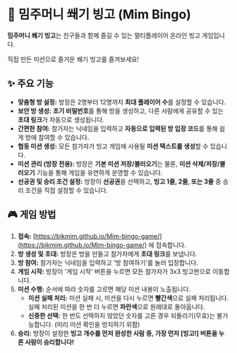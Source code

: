 # 🎲 밈주머니 쐐기 빙고 (Mim Bingo)

**밈주머니 쐐기 빙고**는 친구들과 함께 즐길 수 있는 멀티플레이어 온라인 빙고 게임입니다.

직접 만든 미션으로 즐거운 쐐기 빙고를 즐겨보세요!

## ✨ 주요 기능

* **맞춤형 방 설정:** 방장은 2명부터 12명까지 **최대 플레이어 수**를 설정할 수 있습니다.
* **보안 방 생성:** **초기 비밀번호**를 통해 방을 생성하고, 다른 사람에게 공유할 수 있는 **초대 링크**가 자동으로 생성됩니다.
* **간편한 참여:** 참가자는 닉네임을 입력하고 **자동으로 입력된 방 입장 코드**를 통해 쉽게 방에 참여할 수 있습니다.
* **협동 미션 생성:** 모든 참가자가 빙고 게임에 사용될 **미션 텍스트를 생성**할 수 있습니다.
* **미션 관리 (방장 전용):** 방장은 **기본 미션 저장/불러오기**는 물론, **미션 삭제/저장/불러오기** 기능을 통해 게임을 유연하게 운영할 수 있습니다.
* **선공권 및 승리 조건 설정:** 방장이 **선공권**을 선택하고, **빙고 1줄, 2줄, 또는 3줄** 중 승리 조건을 직접 설정할 수 있습니다.

## 🎮 게임 방법

1.  **접속:** [https://bikmim.github.io/Mim-bingo-game/](https://bikmim.github.io/Mim-bingo-game/) 에 접속합니다.
2.  **방 생성 및 초대:** 방장은 방을 만들고 참가자에게 **초대 링크**를 보냅니다.
3.  **방 참여:** 참가자는 닉네임을 입력하고 '방 참여하기'를 눌러 입장합니다.
4.  **게임 시작:** 방장이 '게임 시작' 버튼을 누르면 모든 참가자가 3x3 빙고판으로 이동합니다.
5.  **미션 수행:** 순서에 따라 숫자를 고르면 해당 미션 내용이 노출됩니다.
    * **미션 실패 처리:** 미션 실패 시, 미션을 다시 누르면 **빨간색**으로 실패 처리됩니다. 실패 처리된 미션을 한 번 더 누르면 **파란색**으로 원래대로 돌아옵니다.
    * **신중한 선택:** 한 번도 선택하지 않았던 숫자를 고른 경우 되돌리기(무효)는 불가능합니다. (미리 미션 확인을 방지하기 위함)
6.  **승리:** 방장이 설정한 **빙고 개수를 먼저 완성한 사람 중, 가장 먼저 [빙고!] 버튼을 누른 사람이 승리합니다!**
